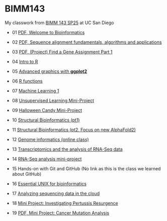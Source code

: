 # BIMM143
My classwork from [BIMM 143 SP25](https://bioboot.github.io/bimm143_S25/) at UC San Diego

- 01 [PDF, Welcome to Bioinformatics]()

- 02 [PDF, Sequence alignment fundamentals, algorithms and applications]()

- 03 [PDF, (Project) Find a Gene Assignment Part 1]()

- 04 [Intro to R](https://github.com/sarahmirsaidi/BIMM143_github/blob/main/class04/class04.md)

- 05 [Advanced graphics with **ggplot2**](https://github.com/sarahmirsaidi/BIMM143_github/blob/main/class05/class05.md)

- 06 [R functions](class06/class06.md)
  
- 07 [Machine Learning 1](class07/class07.md)

- 08 [Unsupervised Learning Mini-Project](https://github.com/sarahmirsaidi/BIMM143_github/blob/main/class08_mini_project/class08miniproject.md)

- 09 [Halloween Candy Mini-Project](https://github.com/sarahmirsaidi/BIMM143_github/blob/main/class09/class09_halloweenminiproject.md)

- 10 [Structural Bioinformatics (pt1)](https://github.com/sarahmirsaidi/BIMM143_github/blob/main/class10/class10_structuralbioinformatics1.md)

- 11 [Structural Bioinformatics (pt2. Focus on new AlphaFold2)](https://github.com/sarahmirsaidi/BIMM143_github/blob/main/class10/class11_alphafold.md)

- 12 [Genome informatics (online class)](https://github.com/sarahmirsaidi/BIMM143_github/blob/main/class12_1/class12hw.md)

- 13 [Transcriptomics and the analysis of RNA-Seq data](https://github.com/sarahmirsaidi/BIMM143_github/blob/main/class13/class13.md)

- 14 [RNA-Seq analysis mini-project](https://github.com/sarahmirsaidi/BIMM143_github/blob/main/class14/class14.md)

- 15 Hands-on with Git and GitHub (No link as this is the class we learned about GitHub)

- 16 [Essential UNIX for bioinformatics](https://github.com/sarahmirsaidi/BIMM143_github/blob/main/class16/class16_HW.md)

- 17 [Analyzing sequencing data in the cloud](https://github.com/GabriellaTan/bimm143_github1/blob/2ea53c9c6abdddf1fde1b7f76bd90e12a998e96f/class17_AWSpt2/class17_HWK.md)

- 18 [Mini Project: Investigating Pertussis Resurgence](https://github.com/sarahmirsaidi/BIMM143_github/blob/main/class18/class18.md)

- 19 [PDF, Mini Project: Cancer Mutation Analysis]()
